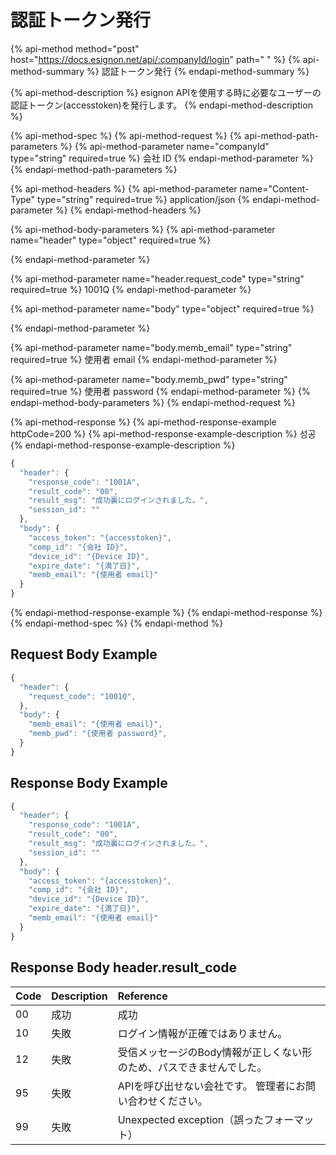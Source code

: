 # 認証トークン発行

{% api-method method="post" host="https://docs.esignon.net/api/:companyId/login" path=" " %}
{% api-method-summary %}
認証トークン発行
{% endapi-method-summary %}

{% api-method-description %}
esignon APIを使用する時に必要なユーザーの認証トークン\(accesstoken\)を発行します。
{% endapi-method-description %}

{% api-method-spec %}
{% api-method-request %}
{% api-method-path-parameters %}
{% api-method-parameter name="companyId" type="string" required=true %}
会社 ID
{% endapi-method-parameter %}
{% endapi-method-path-parameters %}

{% api-method-headers %}
{% api-method-parameter name="Content-Type" type="string" required=true %}
application/json
{% endapi-method-parameter %}
{% endapi-method-headers %}

{% api-method-body-parameters %}
{% api-method-parameter name="header" type="object" required=true %}

{% endapi-method-parameter %}

{% api-method-parameter name="header.request\_code" type="string" required=true %}
1001Q
{% endapi-method-parameter %}

{% api-method-parameter name="body" type="object" required=true %}

{% endapi-method-parameter %}

{% api-method-parameter name="body.memb\_email" type="string" required=true %}
使用者 email
{% endapi-method-parameter %}

{% api-method-parameter name="body.memb\_pwd" type="string" required=true %}
使用者 password
{% endapi-method-parameter %}
{% endapi-method-body-parameters %}
{% endapi-method-request %}

{% api-method-response %}
{% api-method-response-example httpCode=200 %}
{% api-method-response-example-description %}
성공
{% endapi-method-response-example-description %}

```javascript
{
  "header": {
    "response_code": "1001A",
    "result_code": "00",
    "result_msg": "成功裏にログインされました。",
    "session_id": ""
  },
  "body": {
    "access_token": "{accesstoken}",
    "comp_id": "{会社 ID}",
    "device_id": "{Device ID}",
    "expire_date": "{満了日}",
    "memb_email": "{使用者 email}"
  }
}
```
{% endapi-method-response-example %}
{% endapi-method-response %}
{% endapi-method-spec %}
{% endapi-method %}

## Request Body Example

```javascript
{
  "header": {
    "request_code": "1001Q",
  },
  "body": {
    "memb_email": "{使用者 email}",
    "memb_pwd": "{使用者 password}",
  }
}
```

## Response Body Example

```javascript
{
  "header": {
    "response_code": "1001A",
    "result_code": "00",
    "result_msg": "成功裏にログインされました。",
    "session_id": ""
  },
  "body": {
    "access_token": "{accesstoken}",
    "comp_id": "{会社 ID}",
    "device_id": "{Device ID}",
    "expire_date": "{満了日}",
    "memb_email": "{使用者 email}"
  }
}
```

## Response Body  header.result\_code

| Code | **Description** | **Reference** |
| :--- | :--- | :--- |
| 00 | 成功 | 成功 |
| 10 | 失敗 | ログイン情報が正確ではありません。 |
| 12 | 失敗 | 受信メッセージのBody情報が正しくない形のため、パスできませんでした。 |
| 95 | 失敗 | APIを呼び出せない会社です。 管理者にお問い合わせください。 |
| 99 | 失敗 | Unexpected exception（誤ったフォーマット） |

